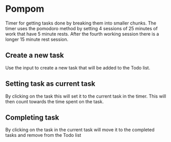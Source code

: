 # Pompom
Timer for getting tasks done by breaking them into smaller chunks. The timer uses the pomodoro method by setting 4 sessions of 25 minutes of work that have 5 minute rests. After the fourth working session there is a longer 15 minute rest session.

## Create a new task

Use the input to create a new task that will be added to the Todo list. 

## Setting task as current task

By clicking on the task this will set it to the current task in the timer. This will then count towards the time spent on the task.

## Completing task

By clicking on the task in the current task will move it to the completed tasks and remove from the Todo list